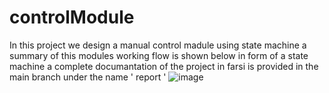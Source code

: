 # controlModule
In this project we design a manual control madule using state machine
a summary of this modules working flow is shown below in form of a state machine
a complete documantation of the project in farsi is provided in the main branch under the name ' report '
![image](https://github.com/negarhonarvar/controlModule/assets/79962938/9522c77d-cd5c-4089-99e9-af6683c06d27)
